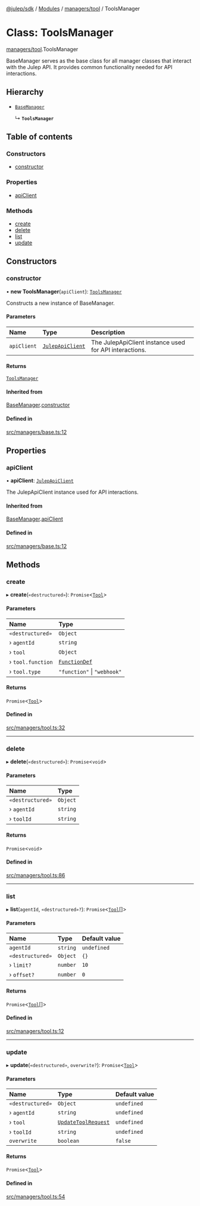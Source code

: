 [@julep/sdk](../README.md) / [Modules](../modules.md) / [managers/tool](../modules/managers_tool.md) / ToolsManager

# Class: ToolsManager

[managers/tool](../modules/managers_tool.md).ToolsManager

BaseManager serves as the base class for all manager classes that interact with the Julep API.
It provides common functionality needed for API interactions.

## Hierarchy

- [`BaseManager`](managers_base.BaseManager.md)

  ↳ **`ToolsManager`**

## Table of contents

### Constructors

- [constructor](managers_tool.ToolsManager.md#constructor)

### Properties

- [apiClient](managers_tool.ToolsManager.md#apiclient)

### Methods

- [create](managers_tool.ToolsManager.md#create)
- [delete](managers_tool.ToolsManager.md#delete)
- [list](managers_tool.ToolsManager.md#list)
- [update](managers_tool.ToolsManager.md#update)

## Constructors

### constructor

• **new ToolsManager**(`apiClient`): [`ToolsManager`](managers_tool.ToolsManager.md)

Constructs a new instance of BaseManager.

#### Parameters

| Name | Type | Description |
| :------ | :------ | :------ |
| `apiClient` | [`JulepApiClient`](api_JulepApiClient.JulepApiClient.md) | The JulepApiClient instance used for API interactions. |

#### Returns

[`ToolsManager`](managers_tool.ToolsManager.md)

#### Inherited from

[BaseManager](managers_base.BaseManager.md).[constructor](managers_base.BaseManager.md#constructor)

#### Defined in

[src/managers/base.ts:12](https://github.com/julep-ai/julep/blob/f25608c6f19a46bc5cbd8331aef8a3bbd88bc33c/sdks/ts/src/managers/base.ts#L12)

## Properties

### apiClient

• **apiClient**: [`JulepApiClient`](api_JulepApiClient.JulepApiClient.md)

The JulepApiClient instance used for API interactions.

#### Inherited from

[BaseManager](managers_base.BaseManager.md).[apiClient](managers_base.BaseManager.md#apiclient)

#### Defined in

[src/managers/base.ts:12](https://github.com/julep-ai/julep/blob/f25608c6f19a46bc5cbd8331aef8a3bbd88bc33c/sdks/ts/src/managers/base.ts#L12)

## Methods

### create

▸ **create**(`«destructured»`): `Promise`\<[`Tool`](../modules/api.md#tool)\>

#### Parameters

| Name | Type |
| :------ | :------ |
| `«destructured»` | `Object` |
| › `agentId` | `string` |
| › `tool` | `Object` |
| › `tool.function` | [`FunctionDef`](../modules/api.md#functiondef) |
| › `tool.type` | ``"function"`` \| ``"webhook"`` |

#### Returns

`Promise`\<[`Tool`](../modules/api.md#tool)\>

#### Defined in

[src/managers/tool.ts:32](https://github.com/julep-ai/julep/blob/f25608c6f19a46bc5cbd8331aef8a3bbd88bc33c/sdks/ts/src/managers/tool.ts#L32)

___

### delete

▸ **delete**(`«destructured»`): `Promise`\<`void`\>

#### Parameters

| Name | Type |
| :------ | :------ |
| `«destructured»` | `Object` |
| › `agentId` | `string` |
| › `toolId` | `string` |

#### Returns

`Promise`\<`void`\>

#### Defined in

[src/managers/tool.ts:86](https://github.com/julep-ai/julep/blob/f25608c6f19a46bc5cbd8331aef8a3bbd88bc33c/sdks/ts/src/managers/tool.ts#L86)

___

### list

▸ **list**(`agentId`, `«destructured»?`): `Promise`\<[`Tool`](../modules/api.md#tool)[]\>

#### Parameters

| Name | Type | Default value |
| :------ | :------ | :------ |
| `agentId` | `string` | `undefined` |
| `«destructured»` | `Object` | `{}` |
| › `limit?` | `number` | `10` |
| › `offset?` | `number` | `0` |

#### Returns

`Promise`\<[`Tool`](../modules/api.md#tool)[]\>

#### Defined in

[src/managers/tool.ts:12](https://github.com/julep-ai/julep/blob/f25608c6f19a46bc5cbd8331aef8a3bbd88bc33c/sdks/ts/src/managers/tool.ts#L12)

___

### update

▸ **update**(`«destructured»`, `overwrite?`): `Promise`\<[`Tool`](../modules/api.md#tool)\>

#### Parameters

| Name | Type | Default value |
| :------ | :------ | :------ |
| `«destructured»` | `Object` | `undefined` |
| › `agentId` | `string` | `undefined` |
| › `tool` | [`UpdateToolRequest`](../modules/api.md#updatetoolrequest) | `undefined` |
| › `toolId` | `string` | `undefined` |
| `overwrite` | `boolean` | `false` |

#### Returns

`Promise`\<[`Tool`](../modules/api.md#tool)\>

#### Defined in

[src/managers/tool.ts:54](https://github.com/julep-ai/julep/blob/f25608c6f19a46bc5cbd8331aef8a3bbd88bc33c/sdks/ts/src/managers/tool.ts#L54)
